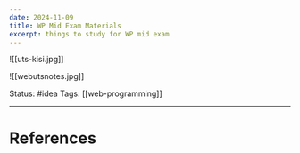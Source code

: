 ```yaml
---
date: 2024-11-09
title: WP Mid Exam Materials
excerpt: things to study for WP mid exam
---
```

![[uts-kisi.jpg]]

![[webutsnotes.jpg]]

Status: #idea
Tags: [[web-programming]]

---
# References